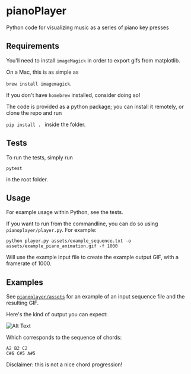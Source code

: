 # pianoPlayer
Python code for visualizing music as a series of piano key presses

## Requirements

You'll need to install `imageMagick` in order to export gifs from matplotlib.

On a Mac, this is as simple as 

```brew install imagemagick```.

If you don't have `homebrew` installed, consider doing so!

The code is provided as a python package; you can install it remotely, or clone the repo and run

```pip install . ``` inside the folder.

## Tests

To run the tests, simply run

```pytest``` 

in the root folder.

## Usage

For example usage within Python, see the tests.

If you want to run from the commandline, you can do so using `pianoplayer/player.py`. For example:

```python player.py assets/example_sequence.txt -o assets/example_piano_animation.gif -f 1000 ```

Will use the example input file to create the example output GIF, with a framerate of 1000.

## Examples

See [`pianoplayer/assets`](pianoplayer/assets) for an example of an input sequence file and the resulting GIF.

Here's the kind of output you can expect:

![Alt Text](pianoplayer/assets/example_piano_animation.gif)

Which corresponds to the sequence of chords:

```
A2 B2 C2
C#6 C#5 A#5
```

Disclaimer: this is not a nice chord progression!
